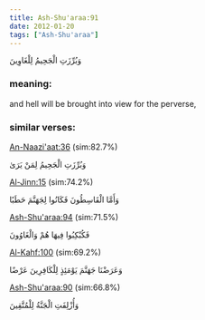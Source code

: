 ```yaml
---
title: Ash-Shu'araa:91
date: 2012-01-20
tags: ["Ash-Shu'araa"]
---
```

وَبُرِّزَتِ الْجَحِيمُ لِلْغَاوِينَ
### meaning: 
and hell will be brought into view for the perverse,
### similar verses: 

[An-Naazi'aat:36](/79/36) (sim:82.7%)

وَبُرِّزَتِ الْجَحِيمُ لِمَنْ يَرَىٰ

[Al-Jinn:15](/72/15) (sim:74.2%)

وَأَمَّا الْقَاسِطُونَ فَكَانُوا لِجَهَنَّمَ حَطَبًا

[Ash-Shu'araa:94](/26/94) (sim:71.5%)

فَكُبْكِبُوا فِيهَا هُمْ وَالْغَاوُونَ

[Al-Kahf:100](/18/100) (sim:69.2%)

وَعَرَضْنَا جَهَنَّمَ يَوْمَئِذٍ لِلْكَافِرِينَ عَرْضًا

[Ash-Shu'araa:90](/26/90) (sim:66.8%)

وَأُزْلِفَتِ الْجَنَّةُ لِلْمُتَّقِينَ
